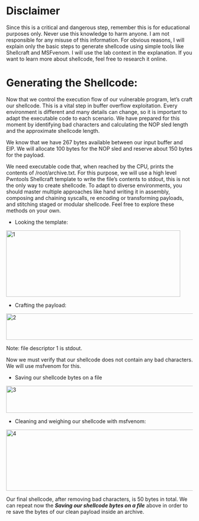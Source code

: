 # Disclaimer
Since this is a critical and dangerous step, remember this is for educational purposes only. Never use this knowledge to harm anyone. I am not responsible for any misuse of this information. For obvious reasons, I will explain only the basic steps to generate shellcode using simple tools like Shellcraft and MSFvenom. I will use the lab context in the explanation. If you want to learn more about shellcode, feel free to research it online.

# Generating the Shellcode:

Now that we control the execution flow of our vulnerable program, let’s craft our shellcode. This is a vital step in buffer overflow exploitation. Every environment is different and many details can change, so it is important to adapt the executable code to each scenario. We have prepared for this moment by identifying bad characters and calculating the NOP sled length and the approximate shellcode length.

We know that we have 267 bytes available between our input buffer and EIP. We will allocate 100 bytes for the NOP sled and reserve about 150 bytes for the payload.

We need executable code that, when reached by the CPU, prints the contents of /root/archive.txt. For this purpose, we will use a high level Pwntools Shellcraft template to write the file’s contents to stdout, this is not the only way to create shellcode. To adapt to diverse environments, you should master multiple approaches like hand writing it in assembly, composing and chaining syscalls, re encoding or transforming payloads, and stitching staged or modular shellcode. Feel free to explore these methods on your own.

- Looking the template:

<img width="470" height="179" alt="1" src="https://github.com/user-attachments/assets/d525969f-7a4d-4a8a-b189-a6a026c8dd6c" />

- Crafting the payload:

<img width="1035" height="71" alt="2" src="https://github.com/user-attachments/assets/1486afb7-e938-43bd-85a1-358ae8d2e58a" />


Note: file descriptor 1 is stdout.

Now we must verify that our shellcode does not contain any bad characters. We will use msfvenom for this.

- Saving our shellcode bytes on a file

<img width="1281" height="73" alt="3" src="https://github.com/user-attachments/assets/88d32570-07a8-45bf-9371-5e9270e44eab" />


- Cleaning and weighing our shellcode with msfvenom:

<img width="1032" height="165" alt="4" src="https://github.com/user-attachments/assets/2553727b-fe36-410d-9f76-ecdf7e777d6c" />


Our final shellcode, after removing bad characters, is 50 bytes in total. We can repeat now the ***Saving our shellcode bytes on a file*** above in order to re save the bytes of our clean payload inside an archive.

